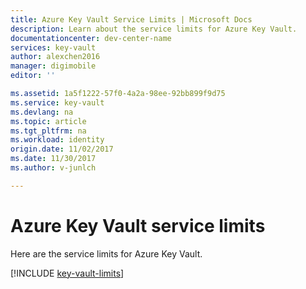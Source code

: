 ```yaml
---
title: Azure Key Vault Service Limits | Microsoft Docs
description: Learn about the service limits for Azure Key Vault.
documentationcenter: dev-center-name
services: key-vault
author: alexchen2016
manager: digimobile
editor: ''

ms.assetid: 1a5f1222-57f0-4a2a-98ee-92bb899f9d75
ms.service: key-vault
ms.devlang: na
ms.topic: article
ms.tgt_pltfrm: na
ms.workload: identity
origin.date: 11/02/2017
ms.date: 11/30/2017
ms.author: v-junlch

---
```

# Azure Key Vault service limits
Here are the service limits for Azure Key Vault.

[!INCLUDE [key-vault-limits](../../includes/key-vault-limits.md)]


<!-- Update_Description: update meta properties -->
